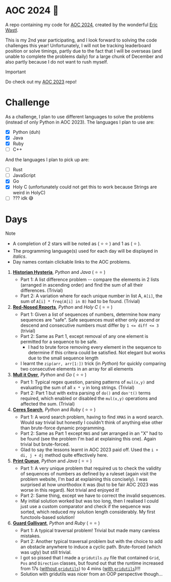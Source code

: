 # AOC 2024 :santa:
A repo containing my code for [AOC 2024](https://adventofcode.com/2024/about), created by the wonderful [Eric Wastl](https://was.tl/).

This is my 2nd year participating, and I look forward to solving the code challenges this year! Unfortunately, I will not be tracking leaderboard position or solve timings, partly due to the fact that I will be overseas (and unable to complete the problems daily) for a large chunk of December and also partly because I do not want to rush myself.

> [!IMPORTANT]
> Do check out my [AOC 2023](https://github.com/KrashKart/aoc-2023) repo!

# Challenge
As a challenge, I plan to use different languages to solve the problems (instead of only Python in AOC 2023). The languages I plan to use are:

- [x] Python (duh)
- [x] Java
- [x] Ruby
- [ ] C++

And the languages I plan to pick up are:

- [ ] Rust
- [ ] JavaScript
- [x] Go
- [x] Holy C (unfortunately could not get this to work because Strings are weird in HolyC)
- [ ] ??? idk :sweat_smile:

# Days
> [!NOTE]
>  * A completion of 2 stars will be noted as ( :star: :star: ) and 1 as ( :star: ).
>  * The programming language(s) used for each day will be displayed in *italics*.
>  * Day names contain clickable links to the AOC problems.

1. [**Historian Hysteria**](https://adventofcode.com/2024/day/1), *Python* and *Java* ( :star: :star: )
    * Part 1: A list difference problem -- compare the elements in 2 lists (arranged in ascending order) and find the sum of all their differences. (Trivial)
    * Part 2: A variation where for each unique number in list A, `A[i]`, the sum of `A[i] * freq(A[i] in B)` had to be found. (Trivial)
2. [**Red-Nosed Reports**](https://adventofcode.com/2024/day/2), *Python* and *Holy C* ( :star: :star: )
    * Part 1: Given a list of sequences of numbers, determine how many sequences are "safe". Safe sequences must either only ascend or descend and consecutive numbers must differ by `1 <= diff <= 3` (trivial)
    * Part 2: Same as Part 1, except removal of any one element is permitted for a sequence to be safe.
        * I had to brute force removing every element in the sequence to determine if this critera could be satisfied. Not elegant but works due to the small sequence length
    * I learnt the `zip(arr, arr[1:])` trick (in *Python*) for quickly comparing two consecutive elements in an array for all elements
3. [**Mull it Over**](https://adventofcode.com/2024/day/3), *Python* and *Go* ( :star: :star: )
    * Part 1: Typical regex question, parsing patterns of `mul(x,y)` and evaluating the sum of all `x * y` in long strings. (Trivial)
    * Part 2: Part 1 but with extra parsing of `do()` and `don't()` terms required, which enabled or disabled the `mul(x,y)` operations and affected the sum. (Trivial)
4. [**Ceres Search**](https://adventofcode.com/2024/day/4), *Python* and *Ruby* ( :star: :star: )
    * Part 1: A word search problem, having to find `XMAS` in a word search. Would say trivial but honestly I couldn't think of anything else other than brute-force dynamic programming.
    * Part 2: Same as Part 1 except `MAS` and `SAM` arranged in an "X" had to be found (see the problem I'm bad at explaining this one). Again trivial but brute-forced.
    * Glad to say the lessons learnt in AOC 2023 paid off. Used the `i + di, j + dj` method quite effectively here.
5. [**Print Queue**](https://adventofcode.com/2024/day/5), *Python* and *Java* ( :star: :star: )
    * Part 1: A very unique problem that required us to check the validity of sequences of numbers as defined by a ruleset (again visit the problem website, I'm bad at explaining this concisely). I was surprised at how unorthodox it was (but to be fair AOC 2023 was worse in this regard). Not trivial and enjoyed it!
    * Part 2: Same thing, except we have to correct the invalid sequences.
    * My initial solution worked but was too long, then I realised I could just use a custom comparator and check if the sequence was sorted, which reduced my solution length considerably. My first functools-based solution! 
6. [**Guard Gallivant**](https://adventofcode.com/2024/day/6), *Python* and *Ruby* ( :star: :star: )
    * Part 1: A typical traversal problem! Trivial but made many careless mistakes.
    * Part 2: Another typical traversal problem but with the choice to add an obstacle anywhere to induce a cyclic path. Brute-forced (which was ugly) but still trivial.
    * I got so pissed that I made a `gridutils.py` file that contained `Grid`, `Pos` and `Direction` classes, but found out that the runtime increased from 17s ([without `gridutils`](./day_06/day_06_withoutGrid.py])) to 4 mins ([with `gridutils`](./day_06/day_06_withGrid.py))!!! 
    * Solution with gridutils was nicer from an OOP perspective though...
